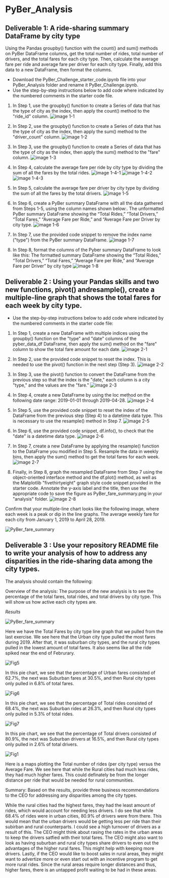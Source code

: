 # PyBer_Analysis
## Deliverable 1: A ride-sharing summary DataFrame by city type
Using the Pandas groupby() function with the count() and sum() methods on PyBer DataFrame columns, get the total number of rides, total number of drivers, and the total fares for each city type. Then, calculate the average fare per ride and average fare per driver for each city type. Finally, add this data to a new DataFrame, then format the columns.

 - Download the PyBer_Challenge_starter_code.ipynb file into your PyBer_Analysis folder and rename it PyBer_Challenge.ipynb.
 - Use the step-by-step instructions below to add code where indicated by the numbered comments in the starter code file.
1. In Step 1, use the groupby() function to create a Series of data that has the type of city as the index, then apply the count() method to the "ride_id" column.
![image 1-1](https://user-images.githubusercontent.com/107659667/179427072-e43b2a1f-44ae-499c-9c1a-df6d3c0d6a8f.jpg)


2. In Step 2, use the groupby() function to create a Series of data that has the type of city as the index, then apply the sum() method to the "driver_count" column.
![image 1-2](https://user-images.githubusercontent.com/107659667/179427087-489c13bd-d801-4852-b119-4625e9580f0e.jpg)


3. In Step 3, use the groupby() function to create a Series of data that has the type of city as the index, then apply the sum() method to the "fare" column.
![image 1-3](https://user-images.githubusercontent.com/107659667/179427090-ce7df87a-20c5-431d-b38e-0e741fd79ca4.jpg)

4. In Step 4, calculate the average fare per ride by city type by dividing the sum of all the fares by the total rides.
![image 1-4-1](https://user-images.githubusercontent.com/107659667/179427123-b5f8c683-3281-4382-942c-f077bf1b01fa.jpg)
![image 1-4-2](https://user-images.githubusercontent.com/107659667/179427124-ae268ca8-f6a8-4d75-a7c3-5e79875df4f1.jpg)
![image 1-4-3](https://user-images.githubusercontent.com/107659667/179427125-f7486e39-ca04-47af-9727-954c4927c86f.jpg)


6. In Step 5, calculate the average fare per driver by city type by dividing the sum of all the fares by the total drivers.
![image 1-5](https://user-images.githubusercontent.com/107659667/179427127-5850e7ca-51ac-40a3-a01d-1941ba321b16.jpg)


8. In Step 6, create a PyBer summary DataFrame with all the data gathered from Steps 1-5, using the column names shown below:.
The unformatted PyBer summary DataFrame showing the “Total Rides,” “Total Drivers,” “Total Fares,” “Average Fare per Ride,” and “Average Fare per Driver by city type.
![image 1-6](https://user-images.githubusercontent.com/107659667/179427132-197d69b6-d4f2-46ff-90dd-9fa69f6bf362.jpg)


7. In Step 7, use the provided code snippet to remove the index name ("type") from the PyBer summary DataFrame.
![image 1-7](https://user-images.githubusercontent.com/107659667/179427139-95dd1513-465b-41b7-93a3-442d1f888b87.jpg)


9. In Step 8, format the columns of the Pyber summary DataFrame to look like this:
The formatted summary DataFrame showing the “Total Rides,” “Total Drivers,” “Total Fares,” “Average Fare per Ride,” and “Average Fare per Driver” by city type
![image 1-8](https://user-images.githubusercontent.com/107659667/179427140-0e79ea43-3300-4afd-bcd7-44b48ec6e91f.jpg)


## Deliverable 2 : Using your Pandas skills and two new functions, pivot() andresample(), create a multiple-line graph that shows the total fares for each week by city type.

 - Use the step-by-step instructions below to add code where indicated by the numbered comments in the starter code file:

1. In Step 1, create a new DataFrame with multiple indices using the groupby() function on the "type" and "date" columns of the pyber_data_df DataFrame, then apply the sum() method on the "fare" column to show the total fare amount for each date.
![image 2-1](https://user-images.githubusercontent.com/107659667/179427150-70eee61b-4533-4ceb-83fc-151dfced56a4.jpg)


2. In Step 2, use the provided code snippet to reset the index. This is needed to use the pivot() function in the next step (Step 3).
![image 2-2](https://user-images.githubusercontent.com/107659667/179427156-936db841-bce9-4616-ab10-89ade4f027c5.jpg)

3. In Step 3, use the pivot() function to convert the DataFrame from the previous step so that the index is the "date," each column is a city "type," and the values are the "fare."
![image 2-3](https://user-images.githubusercontent.com/107659667/179427162-e2194091-64e1-47ac-87d4-90a9aa549bda.jpg)

4. In Step 4, create a new DataFrame by using the loc method on the following date range: 2019-01-01 through 2019-04-28.
![image 2-4](https://user-images.githubusercontent.com/107659667/179427189-707cbe0b-b9af-440c-a466-4163625c5caf.jpg)

5. In Step 5, use the provided code snippet to reset the index of the DataFrame from the previous step (Step 4) to a datetime data type. This is necessary to use the resample() method in Step 7.
![image 2-5](https://user-images.githubusercontent.com/107659667/179427192-48964b17-c5da-4e9d-a08c-9a8a8cdca11b.jpg)

6. In Step 6, use the provided code snippet, df.info(), to check that the "date" is a datetime data type.
![image 2-6](https://user-images.githubusercontent.com/107659667/179427197-a3ec9f08-721c-4def-bc4d-47b8b2c5fd66.jpg)

7. In Step 7, create a new DataFrame by applying the resample() function to the DataFrame you modified in Step 5. Resample the data in weekly bins, then apply the sum() method to get the total fares for each week.
 ![image 2-7](https://user-images.githubusercontent.com/107659667/179427200-1732d9c9-201e-464e-a2b5-97e5116ca2d5.jpg)

8. Finally, in Step 8, graph the resampled DataFrame from Step 7 using the object-oriented interface method and the df.plot() method, as well as the Matplotlib "fivethirtyeight" graph style code snippet provided in the starter code. Annotate the y-axis label and the title, then use the appropriate code to save the figure as PyBer_fare_summary.png in your "analysis" folder.
![image 2-8](https://user-images.githubusercontent.com/107659667/179427201-3d4f5d61-c329-4f4b-b66f-e5bb14169654.jpg)

Confirm that your multiple-line chart looks like the following image, where each week is a peak or dip in the line graphs.
The average weekly fare for each city from January 1, 2019 to April 28, 2019.

![PyBer_fare_summary](https://user-images.githubusercontent.com/107659667/179427380-d31b646e-f45a-4102-afd0-f5937dce8ca3.png)


## Deliverable 3 : Use your repository README file to write your analysis of how to address any disparities in the ride-sharing data among the city types.

The analysis should contain the following:

Overview of the analysis: The purpose of the new analysis is to see the percentage of the total fares, total rides, and total drivers by city type. This will show us how active each city types are.


*Results*


![PyBer_fare_summary](https://user-images.githubusercontent.com/107659667/180354024-36dcb5ba-7449-4085-87a8-1eb90d2be8f5.png)


Here we have the Total Fares by city type line graph that we pulled from the last exercise. We see here that the Urban city type pulled the most fares during 2019. After that, it was suburban city types, and the rural city types pulled in the lowest amount of total fares. It also seems like all the ride spiked near the end of Februrary.


![Fig5](https://user-images.githubusercontent.com/107659667/180354135-495073d4-1573-4838-b4fa-0dcd3325eccc.png)

In this pie chart, we see that the percentage of Urban fares consisted of 62.7%, the next was Suburban fares at 30.5%, and then Rural city types only pulled in 6.8% of total fares.  

![Fig6](https://user-images.githubusercontent.com/107659667/180354145-0d9035c1-2f96-4441-ac4f-6df634d4e104.png)

In this pie chart, we see that the percentage of Total rides consisted of 68.4%, the next was Suburban rides at 26.3%, and then Rural city types only pulled in 5.3% of total rides. 

![Fig7](https://user-images.githubusercontent.com/107659667/180354153-370ae25f-c08d-401c-be3a-b997bcfd8b28.png)

In this pie chart, we see that the percentage of Total drivers consisted of 80.9%, the next was Suburban drivers at 16.5%, and then Rural city types only pulled in 2.6% of total drivers. 

![Fig1](https://user-images.githubusercontent.com/107659667/180354173-86669c5c-1f98-4b86-bd3c-caa2db7d000f.png)

Here is a maps plotting the Total number of rides (per city type) versus the Average Fare. We see here that while the Rural cities had much less rides, they had much higher fares. This could definately be from the longer distance per ride that would be needed for rural communities.

Summary: Based on the results, provide three business recommendations to the CEO for addressing any disparities among the city types.

While the rural cities had the highest fares, they had the least amount of rides, which would account for needing less drivers. I do see that while 68.4% of rides were in urban cities, 80.9% of drivers were from there. This would mean that the urban drivers would be getting less per ride than their subirban and rural counterparts. I could see a high turnover of drivers as a result of this. The CEO might think about rasing the rates in the urban areas to keep the drivers satfied with their total fares. The CEO might also want to look as having suburban and rural city types share drivers to even out the advantages of the higher rural fares. This might help with keeping more drivers. Lastly, if the CEO would like to boost sales in rural areas, they might want to advertize more or even start out with an incentive program to get more rural rides. Since the rural areas require longer distances and thus, higher fares, there is an untapped profit waiting to be had in these areas. 
